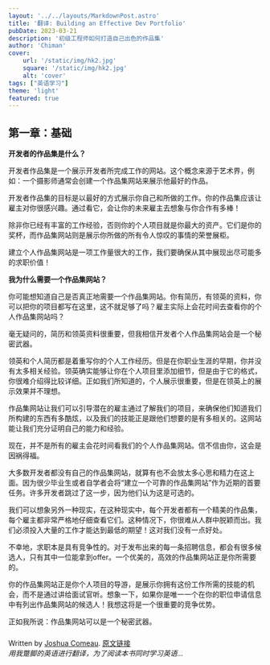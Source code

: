 ```yaml
---
layout: '../../layouts/MarkdownPost.astro'
title: '翻译: Building an Effective Dev Portfolio'
pubDate: 2023-03-21
description: '初级工程师如何打造自己出色的作品集'
author: 'Chiman'
cover:
    url: '/static/img/hk2.jpg'
    square: '/static/img/hk2.jpg'
    alt: 'cover'
tags: ["英语学习"] 
theme: 'light'
featured: true
---
```


## 第一章：基础
**开发者的作品集是什么？**

开发者作品集是一个展示开发者所完成工作的网站。这个概念来源于艺术界，例如：一个摄影师通常会创建一个作品集网站来展示他最好的作品。

开发者作品集的目标是以最好的方式展示你自己和所做的工作。你的作品集应该让雇主对你很感兴趣。通过看它，会让你的未来雇主去想象与你合作有多棒！

除非你已经有丰富的工作经验，否则你的个人项目就是你最大的资产。它们是你的奖杯，而作品集网站则是展示你所做的所有令人惊叹的事情的荣誉展柜。

建立个人作品集网站是一项工作量很大的工作，我们要确保从其中展现出尽可能多的求职价值！

**我为什么需要一个作品集网站？**

你可能想知道自己是否真正地需要一个作品集网站。你有简历，有领英的资料，你可以把你的项目都写在这里，这不就足够了吗？雇主实际上会花时间去查看你的个人作品集网站吗？

毫无疑问的，简历和领英资料很重要，但我相信开发者个人作品集网站会是一个秘密武器。

领英和个人简历都是着重写你的个人工作经历。但是在你职业生涯的早期，你并没有太多相关经验。领英确实能够让你在个人项目里添加细节，但是由于它的格式，你很难介绍得比较详细。正如我们所知道的，个人展示很重要，但是在领英上的展示效果并不理想。

作品集网站让我们可以引导潜在的雇主通过了解我们的项目，来确保他们知道我们所构建的东西有多酷炫，以及我们的技能正是跟他们想要的是有多相关的。这网站能让我们充分证明自己的能力和经验。

现在，并不是所有的雇主会花时间看我们的个人作品集网站。信不信由你，这会是因祸得福。

大多数开发者都没有自己的作品集网站，就算有也不会放太多心思和精力在这上面。因为很少毕业生或者自学者会将“建立一个可靠的作品集网站”作为近期的首要任务。许多开发者跳过了这一步，因为他们认为这是可选的。

我们可以想象另外一种现实，在这种现实中，每个开发者都有一个精美的作品集，每个雇主都非常严格地仔细查看它们。这种情况下，你很难从人群中脱颖而出。我们必须投入大量的工作才能达到最低的期望！这对我们没有一点好处。

不幸地，求职本是具有竞争性的。对于发布出来的每一条招聘信息，都会有很多候选人，只有其中一位能拿到offer。一个优美的，高效的作品集网站正是你所需要的。

你的作品集网站正是你个人项目的导游，是展示你拥有这份工作所需的技能的机会，而不是通过讲给面试官听。想象一下，如果你是唯一一个在你的职位申请信息中有列出作品集网站的候选人！我想这将是一个很重要的竞争优势。

正如我所说：作品集网站可以是一个秘密武器。


#####
Written by [Joshua Comeau](https://www.joshwcomeau.com/).   [原文链接](https://www.joshwcomeau.com/effective-portfolio/)<br>
_用我蹩脚的英语进行翻译，为了阅读本书同时学习英语..._
